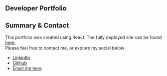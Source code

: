 # <react-portfolio-website>
## Developer Portfolio

## Summary & Contact
This portfolio was created using React. The fully deployed site can be found <a href="#" target="_blank">here.</a>
<br>
Please feel free to contact me, or explore my social below:
<ul>
<li><a href="#" target="_blank">LinkedIn</a></li>
<li><a href="#" target="_blank">GitHub</a></li>
<li><a href="mailto:hashmi.pgh@gmail.com">Email me here</a></li>
</ul>